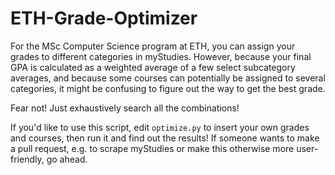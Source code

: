 # ETH-Grade-Optimizer

For the MSc Computer Science program at ETH, you can assign your grades to different categories in myStudies. However, because your final GPA is calculated as a weighted average of a few select subcategory averages, and because some courses can potentially be assigned to several categories, it might be confusing to figure out the way to get the best grade.

Fear not! Just exhaustively search all the combinations!

If you'd like to use this script, edit `optimize.py` to insert your own grades and courses, then run it and find out the results! If someone wants to make a pull request, e.g. to scrape myStudies or make this otherwise more user-friendly, go ahead.
